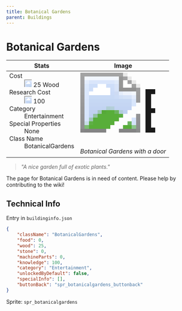 ```yaml
---
title: Botanical Gardens
parent: Buildings
---
```

# Botanical Gardens

[//]: # (Pre-generated content)
<table><thead><tr><th>Stats</th><th>Image</th></tr></thead><tbody><tr><td><dl><dt>Cost</dt><dd><div class="resource-icon"><img style="object-position: -637px -751px;" src="https://tfe2-wiki.github.io/assets/sprites.png"></div> 25 Wood</dd><dt>Research Cost</dt><dd><div class="resource-icon"><img style="object-position: -268px -522px;" src="https://tfe2-wiki.github.io/assets/sprites.png"></div> 100</dd><dt>Category</dt><dd>Entertainment</dd><dt>Special Properties</dt><dd>None</dd><dt>Class Name</dt><dd>BotanicalGardens</dd></dl></td><td><style>.building-image {width: 200px;height: 200px;overflow: hidden;position: relative;}.building-image img {image-rendering: pixelated;object-fit: none;transform: scale(10);transform-origin: left top;position: absolute;left: 0;top: 0;}.resource-image {width: 200px;height: 200px;overflow: hidden;position: relative;}.resource-image img {image-rendering: pixelated;object-fit: none;transform: scale(20);transform-origin: left top;position: absolute;left: 0;top: 0;}.building-icon {width: 20px;height: 20px;overflow: hidden;position: relative;display: inline-block;}.building-icon img {image-rendering: pixelated;object-fit: none;transform: scale(1);transform-origin: left top;position: absolute;left: 0;top: 0;}.resource-icon {width: 20px;height: 20px;overflow: hidden;position: relative;display: inline-block;}.resource-icon img {image-rendering: pixelated;object-fit: none;transform: scale(2);transform-origin: left top;position: absolute;left: 0;top: 0;}</style><div class="building-image"><img style="object-position: -452px -921px;" src="https://tfe2-wiki.github.io/assets/sprites.png" alt="Botanical Gardens Back"><img style="object-position: -24px -218px;" src="https://tfe2-wiki.github.io/assets/sprites.png" alt="Botanical Gardens"></div><i>Botanical Gardens with a door</i></td></tr></tbody></table><blockquote><i>"A nice garden full of exotic plants."</i></blockquote>

The page for Botanical Gardens is in need of content. Please help by contributing to the wiki!

## Technical Info
Entry in `buildinginfo.json`

```json
{
    "className": "BotanicalGardens",
    "food": 0,
    "wood": 25,
    "stone": 0,
    "machineParts": 0,
    "knowledge": 100,
    "category": "Entertainment",
    "unlockedByDefault": false,
    "specialInfo": [],
    "buttonBack": "spr_botanicalgardens_buttonback"
}
```

Sprite: `spr_botanicalgardens`

